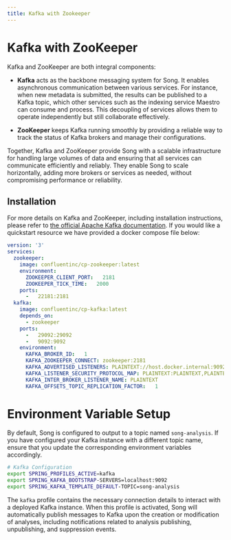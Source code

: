 ```yaml
---
title: Kafka with Zookeeper
---
```


# Kafka with ZooKeeper

Kafka and ZooKeeper are both integral components:

- **Kafka** acts as the backbone messaging system for Song. It enables asynchronous communication between various services. For instance, when new metadata is submitted, the results can be published to a Kafka topic, which other services such as the indexing service Maestro can consume and process. This decoupling of services allows them to operate independently but still collaborate effectively.

- **ZooKeeper** keeps Kafka running smoothly by providing a reliable way to track the status of Kafka brokers and manage their configurations.

Together, Kafka and ZooKeeper provide Song with a scalable infrastructure for handling large volumes of data and ensuring that all services can communicate efficiently and reliably. They enable Song to scale horizontally, adding more brokers or services as needed, without compromising performance or reliability.

## Installation

For more details on Kafka and ZooKeeper, including installation instructions, please refer to [the official Apache Kafka documentation](https://kafka.apache.org/documentation/). If you would like a quickstart resource we have provided a docker compose file below: 

```yaml
version: '3'
services:
  zookeeper:
    image: confluentinc/cp-zookeeper:latest
    environment:
      ZOOKEEPER_CLIENT_PORT:   2181
      ZOOKEEPER_TICK_TIME:   2000
    ports:
      -   22181:2181
  kafka:
    image: confluentinc/cp-kafka:latest
    depends_on:
      - zookeeper
    ports:
      -   29092:29092
      -   9092:9092
    environment:
      KAFKA_BROKER_ID:   1
      KAFKA_ZOOKEEPER_CONNECT: zookeeper:2181
      KAFKA_ADVERTISED_LISTENERS: PLAINTEXT://host.docker.internal:9092,PLAINTEXT_HOST://localhost:29092
      KAFKA_LISTENER_SECURITY_PROTOCOL_MAP: PLAINTEXT:PLAINTEXT,PLAINTEXT_HOST:PLAINTEXT
      KAFKA_INTER_BROKER_LISTENER_NAME: PLAINTEXT
      KAFKA_OFFSETS_TOPIC_REPLICATION_FACTOR:   1
```

# Environment Variable Setup   

By default, Song is configured to output to a topic named `song-analysis`. If you have configured your Kafka instance with a different topic name, ensure that you update the corresponding environment variables accordingly.

```bash
# Kafka Configuration
export SPRING_PROFILES_ACTIVE=kafka
export SPRING_KAFKA_BOOTSTRAP-SERVERS=localhost:9092
export SPRING_KAFKA_TEMPLATE_DEFAULT-TOPIC=song-analysis
```

The `kafka` profile contains the necessary connection details to interact with a deployed Kafka instance. When this profile is activated, Song will automatically publish messages to Kafka upon the creation or modification of analyses, including notifications related to analysis publishing, unpublishing, and suppression events.
